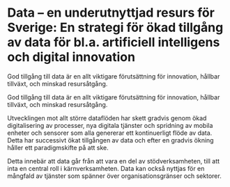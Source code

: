 # Data – en underutnyttjad resurs för Sverige: En strategi för ökad tillgång av data för bl.a. artificiell intelligens och digital innovation

God tillgång till data är en allt viktigare förutsättning för innovation, hållbar tillväxt, och minskad resursåtgång.

God tillgång till data är en allt viktigare förutsättning för innovation, hållbar tillväxt, och minskad resursåtgång.

Utvecklingen mot allt större dataflöden har skett gradvis
genom ökad digitalisering av processer, nya digitala tjänster och spridning av mobila enheter och sensorer som alla genererar ett kontinuerligt flöde av data. Detta har successivt ökat tillgången av data och efter en gradvis ökning håller ett paradigmskifte på att ske.

Detta innebär att data går från att vara en del av stödverksamheten, till att inta en central roll i kärnverksamheten. Data kan också nyttjas för en mångfald av tjänster som spänner över organisationsgränser och sektorer.

